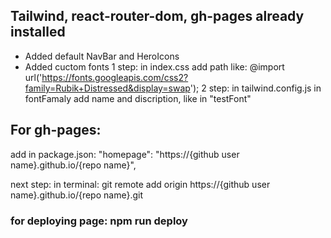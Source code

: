 ## Tailwind, react-router-dom, gh-pages already installed

- Added default NavBar and HeroIcons
- Added cuctom fonts
  1 step: in index.css add path like: @import url('https://fonts.googleapis.com/css2?family=Rubik+Distressed&display=swap');
  2 step: in tailwind.config.js in fontFamaly add name and discription, like in "testFont"

## For gh-pages:

add in package.json: "homepage": "https://{github user name}.github.io/{repo name}",

next step:
in terminal: git remote add origin https://{github user name}.github.io/{repo name}.git

### for deploying page: npm run deploy
